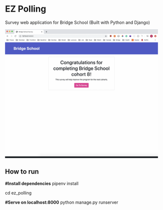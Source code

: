 # EZ Polling
Survey web application for Bridge School (Built with Python and Django)

![Bridge School Survey](bridgeSurvey.gif)

## How to run

**\#Install dependencies**
pipenv install

cd ez_polling

**\#Serve on localhost:8000**
python manage.py runserver

